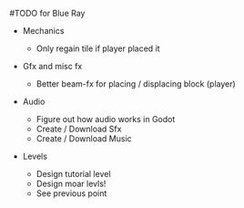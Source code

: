 #TODO for Blue Ray

* Mechanics
	* Only regain tile if player placed it

* Gfx and misc fx
	* Better beam-fx for placing / displacing block (player)

* Audio
	* Figure out how audio works in Godot
	* Create / Download Sfx
	* Create / Download Music

* Levels
	* Design tutorial level
	* Design moar levls!
	* See previous point